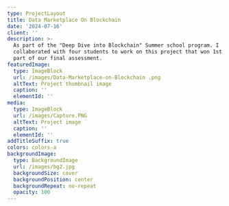```yaml
---
type: ProjectLayout
title: Data Marketplace On Blockchain
date: '2024-07-16'
client: ''
description: >-
  As part of the "Deep Dive into Blockchain" Summer school program. I
  collaborated with four students to work on this project that won 1st place as
  part of our final assessment.
featuredImage:
  type: ImageBlock
  url: /images/Data-Marketplace-on-Blockchain .png
  altText: Project thumbnail image
  caption: ''
  elementId: ''
media:
  type: ImageBlock
  url: /images/Capture.PNG
  altText: Project image
  caption: ''
  elementId: ''
addTitleSuffix: true
colors: colors-a
backgroundImage:
  type: BackgroundImage
  url: /images/bg2.jpg
  backgroundSize: cover
  backgroundPosition: center
  backgroundRepeat: no-repeat
  opacity: 100
---
```

